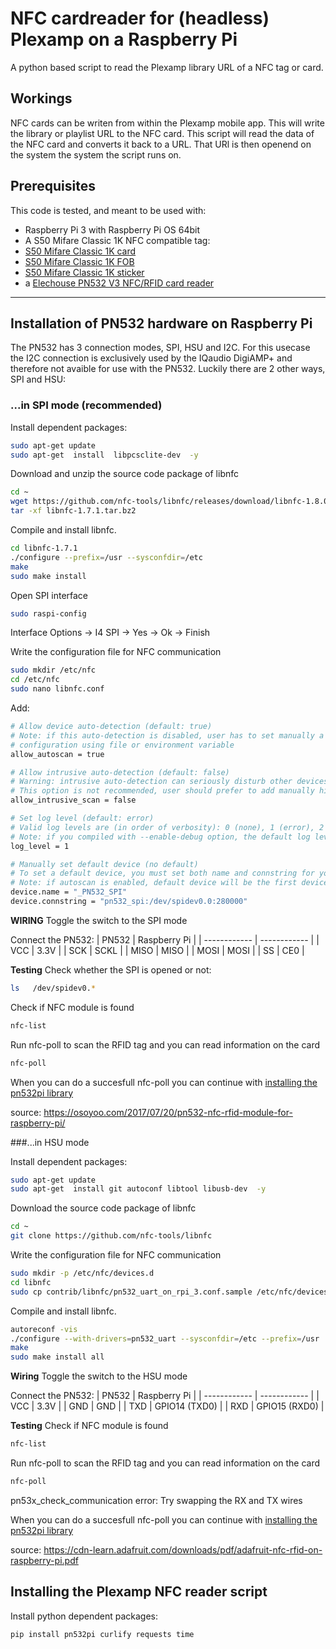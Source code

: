 # NFC cardreader for (headless) Plexamp on a Raspberry Pi
A python based script to read the Plexamp library URL of a NFC tag or card.

## Workings
NFC cards can be writen from within the Plexamp mobile app. This will write the library or playlist URL to the NFC card. This script will read the data of the NFC card and converts it back to a URL. That URl is then openend on the system the system the script runs on.

## Prerequisites
This code is tested, and meant to be used with:

- Raspberry Pi 3 with Raspberry Pi OS 64bit
- A S50 Mifare Classic 1K NFC compatible tag:
 - [S50 Mifare Classic 1K card](https://aliexpress.com/item/1005006282512971.html)
 - [S50 Mifare Classic 1K FOB](https://aliexpress.com/item/1005006029241048.html)
 - [S50 Mifare Classic 1K sticker](https://aliexpress.com/item/1005005823042872.html)
- a [Elechouse PN532 V3 NFC/RFID card reader](https://aliexpress.com/item/1005005973913526.html)

------------

## Installation of PN532 hardware on Raspberry Pi
The PN532 has 3 connection modes, SPI, HSU and I2C. For this usecase the I2C connection is exclusively used by the IQaudio DigiAMP+ and therefore not avaible for use with the PN532. Luckily there are 2 other ways, SPI and HSU:

### ...in SPI mode (recommended)

Install dependent packages:
```bash
sudo apt-get update
sudo apt-get  install  libpcsclite-dev  -y
```

Download and unzip the source code package of libnfc
```bash
cd ~
wget https://github.com/nfc-tools/libnfc/releases/download/libnfc-1.8.0/libnfc-1.8.0.tar.bz2
tar -xf libnfc-1.7.1.tar.bz2
```

Compile and install libnfc.
```bash
cd libnfc-1.7.1
./configure --prefix=/usr --sysconfdir=/etc
make
sudo make install
```

Open SPI interface
```bash
sudo raspi-config
```
Interface Options -> I4 SPI -> Yes -> Ok -> Finish

Write the configuration file for NFC communication
```bash
sudo mkdir /etc/nfc
cd /etc/nfc
sudo nano libnfc.conf
```

Add:
```bash
# Allow device auto-detection (default: true)
# Note: if this auto-detection is disabled, user has to set manually a device
# configuration using file or environment variable
allow_autoscan = true

# Allow intrusive auto-detection (default: false)
# Warning: intrusive auto-detection can seriously disturb other devices
# This option is not recommended, user should prefer to add manually his device.
allow_intrusive_scan = false

# Set log level (default: error)
# Valid log levels are (in order of verbosity): 0 (none), 1 (error), 2 (info), 3 (debug)
# Note: if you compiled with --enable-debug option, the default log level is "debug"
log_level = 1

# Manually set default device (no default)
# To set a default device, you must set both name and connstring for your device
# Note: if autoscan is enabled, default device will be the first device available in device list.
device.name = "_PN532_SPI"
device.connstring = "pn532_spi:/dev/spidev0.0:280000"
```

**WIRING**
Toggle the switch to the SPI mode

Connect the PN532:
| PN532 | Raspberry Pi |
| ------------ | ------------ |
| VCC | 3.3V |
| SCK | SCKL |
| MISO | MISO |
| MOSI | MOSI |
| SS | CE0 |

**Testing**
Check whether the SPI is opened or not:
```bash
ls   /dev/spidev0.*
```

Check if NFC module is found
```bash
nfc-list
```

Run nfc-poll to scan the RFID tag and you can read information on the card
```bash
nfc-poll
```
When you can do a succesfull nfc-poll you can continue with [installing the pn532pi library]()

source: https://osoyoo.com/2017/07/20/pn532-nfc-rfid-module-for-raspberry-pi/


###...in HSU mode

Install dependent packages:
```bash
sudo apt-get update
sudo apt-get  install git autoconf libtool libusb-dev  -y
```

Download the source code package of libnfc
```bash
cd ~
git clone https://github.com/nfc-tools/libnfc
```

Write the configuration file for NFC communication
```bash
sudo mkdir -p /etc/nfc/devices.d
cd libnfc
sudo cp contrib/libnfc/pn532_uart_on_rpi_3.conf.sample /etc/nfc/devices.d/pn532_uart_on_rpi_3.conf
```

Compile and install libnfc.
```bash
autoreconf -vis
./configure --with-drivers=pn532_uart --sysconfdir=/etc --prefix=/usr
make
sudo make install all
```

**Wiring**
Toggle the switch to the HSU mode

Connect the PN532:
| PN532 | Raspberry Pi |
| ------------ | ------------ |
| VCC | 3.3V |
| GND | GND |
| TXD | GPIO14 (TXD0) |
| RXD | GPIO15 (RXD0) |


**Testing**
Check if NFC module is found
```bash
nfc-list
```

Run nfc-poll to scan the RFID tag and you can read information on the card
```bash
nfc-poll
```
pn53x_check_communication error: Try swapping the RX and TX wires

When you can do a succesfull nfc-poll you can continue with [installing the pn532pi library]()

source: https://cdn-learn.adafruit.com/downloads/pdf/adafruit-nfc-rfid-on-raspberry-pi.pdf

## Installing the Plexamp NFC reader script

Install python dependent packages:
```bash
pip install pn532pi curlify requests time
```
